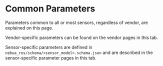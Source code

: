 # Common Parameters

Parameters common to all or most sensors, regardless of vendor, are explained on this page.

Vendor-specific parameters can be found on the vendor pages in this tab.

Sensor-specific parameters are defined in `nebua_ros/schema/<sensor_model>.schema.json` and are described in the sensor-specific parameter pages in this tab.
